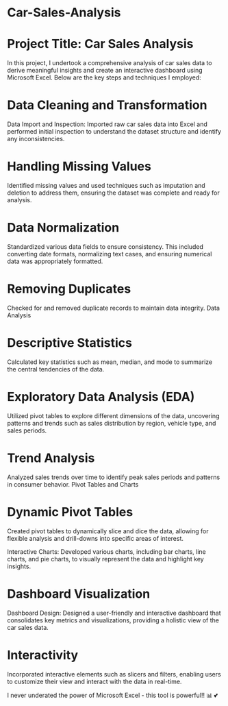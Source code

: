 # Car-Sales-Analysis 

# Project Title: Car Sales Analysis

In this project, I undertook a comprehensive analysis of car sales data to derive meaningful insights and create an interactive dashboard using Microsoft Excel. Below are the key steps and techniques I employed:

# Data Cleaning and Transformation

Data Import and Inspection:
Imported raw car sales data into Excel and performed initial inspection to understand the dataset structure and identify any inconsistencies.

# Handling Missing Values
Identified missing values and used techniques such as imputation and deletion to address them, ensuring the dataset was complete and ready for analysis.

# Data Normalization
Standardized various data fields to ensure consistency. This included converting date formats, normalizing text cases, and ensuring numerical data was appropriately formatted.

# Removing Duplicates 
Checked for and removed duplicate records to maintain data integrity.
Data Analysis

# Descriptive Statistics
 Calculated key statistics such as mean, median, and mode to summarize the central tendencies of the data.

# Exploratory Data Analysis (EDA)
Utilized pivot tables to explore different dimensions of the data, uncovering patterns and trends such as sales distribution by region, vehicle type, and sales periods.

# Trend Analysis
Analyzed sales trends over time to identify peak sales periods and patterns in consumer behavior.
Pivot Tables and Charts

# Dynamic Pivot Tables 
Created pivot tables to dynamically slice and dice the data, allowing for flexible analysis and drill-downs into specific areas of interest.

Interactive Charts: Developed various charts, including bar charts, line charts, and pie charts, to visually represent the data and highlight key insights.

# Dashboard Visualization

Dashboard Design: Designed a user-friendly and interactive dashboard that consolidates key metrics and visualizations, providing a holistic view of the car sales data.

# Interactivity
Incorporated interactive elements such as slicers and filters, enabling users to customize their view and interact with the data in real-time.

I never underated the power of Microsoft Excel - this tool is powerful!! 📊 💕

